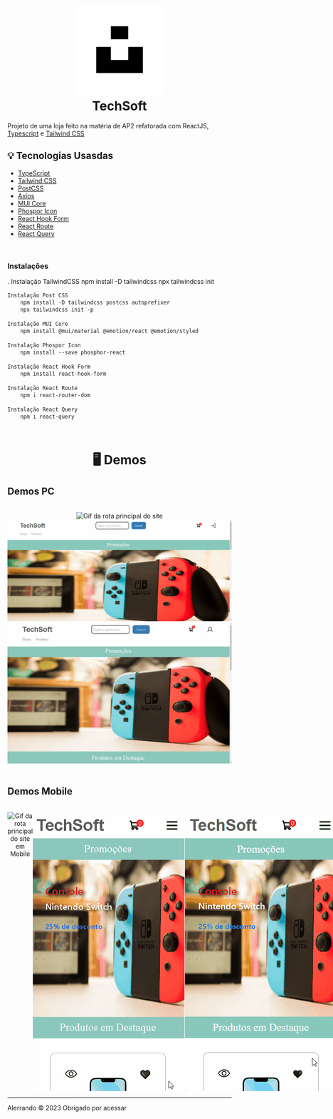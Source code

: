 <h1 align="center">
    <img src="./github/icon.jpg">
    </br>
    TechSoft
</h1>

<p>Projeto de uma loja feito na matéria de AP2 refatorada com ReactJS, <a href="https://www.typescriptlang.org/">Typescript</a> e <a href="https://tailwindcss.com/docs/installation">Tailwind CSS</a></p>


## 💡 Tecnologias Usasdas
<ul>
<li><a href="https://www.typescriptlang.org/">TypeScript</a>

<li><a href="https://tailwindcss.com/">Tailwind CSS</a>

<li><a href="https://postcss.org/">PostCSS</a>

<li><a href="https://axios-http.com/docs/intro">Axios</a>

<li><a href="https://mui.com/core/">MUI Core</a>

<li><a href="https://phosphoricons.com/">Phospor Icon</a>

<li><a href="https://react-hook-form.com/">React Hook Form</a>

<li><a href="https://reactrouter.com/en/main">React Route</a>

<li><a href="https://react-query-v3.tanstack.com/">React Query</a>
</ul>
</br>
<h3>Instalações</h3>
.
    Instalação TailwindCSS
        npm install -D tailwindcss
           npx tailwindcss init

    Instalação Post CSS
        npm install -D tailwindcss postcss autoprefixer
        npx tailwindcss init -p

    Instalação MUI Core
        npm install @mui/material @emotion/react @emotion/styled

    Instalação Phospor Icon
        npm install --save phosphor-react

    Instalação React Hook Form
        npm install react-hook-form

    Instalação React Route
        npm i react-router-dom

    Instalação React Query
        npm i react-query

</br>

<div align="center">
    <h1>🖥️ Demos</h1>
    <h2 align="start">Demos PC</h2>
    </br>
    <img src="./github/GifRotaPrincipal.gif" alt="Gif da rota principal do site">
    <img src="./github/GitRotaLoginCadastro.gif" alt="Gif da rota principal do site">
    <img src="./github/GifRotaCarrinhoFavoritos.gif" alt="Gif da rota carrinho e favoritos">
    </br>
    </br>
    <h2 align="start">Demos Mobile</h2>
    </br>
    <div align="center" style="display: flex;">
        <img src="./github/GifRotaPrincipalMobile.gif" alt="Gif da rota principal do site em Mobile">
        <img src="./github/GifRotaLoginCadastroMobile.gif" alt="Gif da rota principal do site em Mobile">
        <img src="./github/GitRotaCarrinhoFavoritosMobile.gif" alt="Gif da rota principal do site em Mobile">
    </div>
</div>

<hr />
<p>Alerrando © 2023 Obrigado por acessar</p>